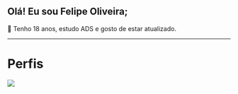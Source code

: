 ## Olá! Eu sou Felipe Oliveira;
 🚀 Tenho 18 anos, estudo ADS e gosto de estar atualizado.
 ________________________________________________________
# Perfis



 <div>
  <a href="https://www.linkedin.com/in/ollveira/" target="_blank"><img src="https://img.shields.io/badge/LinkedIn-0077B5?style=for-the-badge&logo=linkedin&logoColor=white" target="_blank"></a>
 </div>
